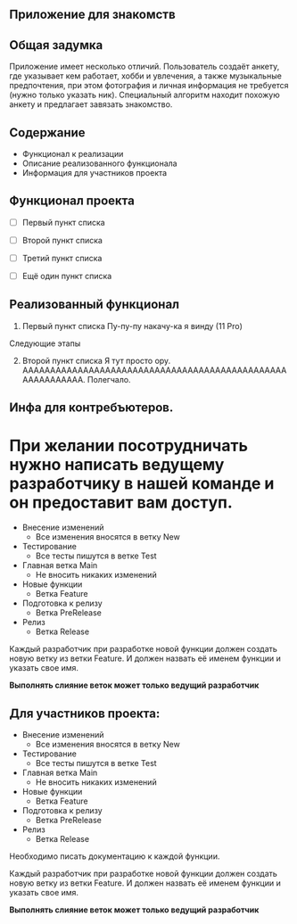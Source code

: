 ## Приложение для знакомств

## Общая задумка
Приложение имеет несколько отличий. Пользователь создаёт анкету, где указывает кем работает, хобби и увлечения, а также музыкальные предпочтения, при этом фотография и личная информация не требуется (нужно только указать ник). Специальный алгоритм находит похожую анкету и предлагает завязать знакомство. 


## Содержание
- Функционал к реализации
- Описание реализованного функционала
- Информация для участников проекта


## Функционал проекта
 - [ ] Первый пункт списка
 - [ ] Второй пункт списка
 - [ ] Третий пункт списка
 - [ ] Ещё один пункт списка


## Реализованный функционал

1. Первый пункт списка
Пу-пу-пу накачу-ка я винду (11 Pro)

Следующие этапы


2. Второй пункт списка
Я тут просто ору. ААААААААААААААААААААААААААААААААААААААААААААААААААААААААААА. Полегчало.


## Инфа для контребъютеров.

# При желании посотрудничать нужно написать ведущему разработчику в нашей команде и он предоставит вам доступ.

- Внесение изменений
	- Все изменения вносятся в ветку New
- Тестирование
	- Все тесты пишутся в ветке Test
- Главная ветка Main
	- Не вносить никаких изменений
- Новые функции 
	- Ветка Feature
- Подготовка к релизу
	- Ветка PreRelease
- Релиз
	- Ветка Release

Каждый разработчик при разработке новой функции должен создать новую ветку из ветки Feature. И должен назвать её именем функции и указать свое имя.

**Выполнять слияние веток может только ведущий разработчик**


## Для участников проекта:

- Внесение изменений
	- Все изменения вносятся в ветку New
- Тестирование
	- Все тесты пишутся в ветке Test
- Главная ветка Main
	- Не вносить никаких изменений
- Новые функции 
	- Ветка Feature
- Подготовка к релизу
	- Ветка PreRelease
- Релиз
	- Ветка Release

Необходимо писать документацию к каждой функции.

Каждый разработчик при разработке новой функции должен создать новую ветку из ветки Feature. И должен назвать её именем функции и указать свое имя.

**Выполнять слияние веток может только ведущий разработчик**
